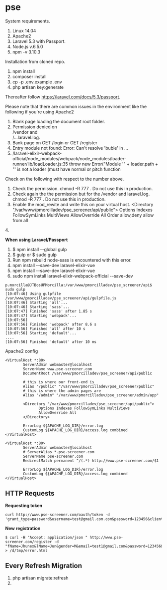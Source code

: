 # pse

System requirements.

1. Linux 14.04
2. Apache2
3. Laravel 5.3 with Passport.
4. Node.js v.6.5.0
5. npm -v 3.10.3

Installation from cloned repo.

1. npm install
2. composer install
3. cp -p .env.example .env
4. php artisan key:generate

Thereafter follow https://laravel.com/docs/5.3/passport.

Please note that there are common issues in the environment like the following if you're using Apache2

1. Blank page loading the document root folder.
2. Permission denied on <main>/vendor and <main>/...laravel.log.
3. Bank page on GET <hostame>/login or GET <hostname>/register
4. Entry module not found: Error: Can\'t resolve \'buble\' in ...
5. /laravel-elixir-webpack-official/node_modules/webpack/node_modules/loader-runner/lib/loadLoader.js:35 throw new Error("Module '" + loader.path + "' is not a loader (must have normal or pitch function


Check on the following with respect to the number above.

1. Check the permission. chmod -R 777 <folder>. Do not use this in production.
2. Check again the the permission but for the /vendor and laravel.log. chmod -R 777 <folder>. Do not use this in production.
3. Enable the mod_rewite and write this on your virtual host.
<Directory "/var/www/pmorcilladev/pse_screener/api/public">
	Options Indexes FollowSymLinks MultiViews
	AllowOverride All
	Order allow,deny
	allow from all
</Directory>
4. 

**When using Laravel/Passport**

1. $ npm install --global gulp
2. $ gulp or $ sudo gulp
3. Run npm rebuild node-sass is encountered with this error.
3. npm install --save-dev laravel-elixir-vue
4. npm install --save-dev laravel-elixir-vue
5. sudo npm install laravel-elixir-webpack-official --save-dev

```
p.morcilla@JTBosUPMorcilla:/var/www/pmorcilladev/pse_screener/api$ sudo gulp
[10:07:46] Using gulpfile /var/www/pmorcilladev/pse_screener/api/gulpfile.js
[10:07:46] Starting 'all'...
[10:07:46] Starting 'sass'...
[10:07:47] Finished 'sass' after 1.85 s
[10:07:47] Starting 'webpack'...
[10:07:56]
[10:07:56] Finished 'webpack' after 8.6 s
[10:07:56] Finished 'all' after 10 s
[10:07:56] Starting 'default'...
....
[10:07:56] Finished 'default' after 10 ms
```

Apache2 config
```
<VirtualHost *:80>
        ServerAdmin webmaster@localhost
        ServerName www.pse-screener.com
        DocumentRoot /var/www/pmorcilladev/pse_screener/api/public

        # this is where our front-end is
        Alias "/public" "/var/www/pmorcilladev/pse_screener/public"
        # this is where the admin pages are
        Alias "/admin" "/var/www/pmorcilladev/pse_screener/admin/app"

        <Directory "/var/www/pmorcilladev/pse_screener/api/public">
               Options Indexes FollowSymLinks MultiViews
               AllowOverride All
        </Directory>

        ErrorLog ${APACHE_LOG_DIR}/error.log
        CustomLog ${APACHE_LOG_DIR}/access.log combined
</VirtualHost>

<VirtualHost *:80>
        ServerAdmin webmaster@localhost
        # ServerAlias *.pse-screener.com
        ServerName pse-screener.com
        RedirectMatch permanent ^/(.*) http://www.pse-screener.com/$1

        ErrorLog ${APACHE_LOG_DIR}/error.log
        CustomLog ${APACHE_LOG_DIR}/access.log combined
</VirtualHost>
```

## HTTP Requests
**Requesting token**
```
curl http://www.pse-screener.com/oauth/token -d 'grant_type=password&username=test@gmail.com.com&password=123456&client_id=1&client_secret=mjy4eilKhSJPd8y4IkHUPxiYvzB3UMShxNyJGZVz'
```
**New registration**
```
$ curl -H "Accept: application/json " http://www.pse-screener.com/register -d "fName=Jhunex&lName=Jun&gender=M&email=test1@gmail.com&password=123456&mobileNo=09206939093&password_confirmation=123456" > /d/tmp/error.html
```

## Every Refresh Migration

1. php artisan migrate:refresh
2. 